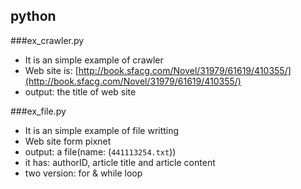 ## python

###ex_crawler.py
- It is an simple example of crawler
- Web site is: [http://book.sfacg.com/Novel/31979/61619/410355/](http://book.sfacg.com/Novel/31979/61619/410355/)
- output: the title of web site

###ex_file.py
- It is an simple example of file writting
- Web site form pixnet
- output: a file(name: (`441113254.txt`))
- it has: authorID, article title and article content
- two version: for & while loop
